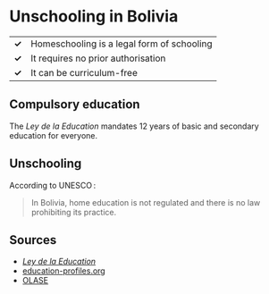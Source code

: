 # Unschooling in Bolivia

|       |                                            |
| ----- | ------------------------------------------ |
| **✓** | Homeschooling is a legal form of schooling |
| **✓** | It requires no prior authorisation         |
| **✓** | It can be curriculum-free                  |

## Compulsory education

The _Ley de la Education_ mandates 12 years of basic and secondary education for everyone.

## Unschooling

According to UNESCO :

> In Bolivia, home education is not regulated and there is no law prohibiting its practice.

## Sources

- [_Ley de la Education_](https://www.lexivox.org/norms/BO-L-N70.html)
- [education-profiles.org](https://education-profiles.org/sub-saharan-africa/united-republic-of-tanzania/~non-state-actors-in-education)
- [OLASE](https://sinescuela.org/en:bolivia:inicio)
